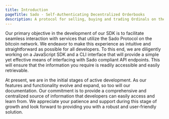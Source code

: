 ```yaml
---
title: Introduction
pageTitle: Sado - Self-Authenticating Decentralized Orderbooks
description: A protocol for selling, buying and trading Ordinals on the bitcoin network.
---
```


Our primary objective in the development of our SDK is to facilitate seamless interaction with services that utilize the Sado Protocol on the bitcoin network. We endeavor to make this experience as intuitive and straightforward as possible for all developers. To this end, we are diligently working on a JavaScript SDK and a CLI interface that will provide a simple yet effective means of interfacing with Sado compliant API endpoints. This will ensure that the information you require is readily accessible and easily retrievable.

At present, we are in the initial stages of active development. As our features and functionality evolve and expand, so too will our documentation. Our commitment is to provide a comprehensive and centralized source of information that developers can easily access and learn from. We appreciate your patience and support during this stage of growth and look forward to providing you with a robust and user-friendly solution.
